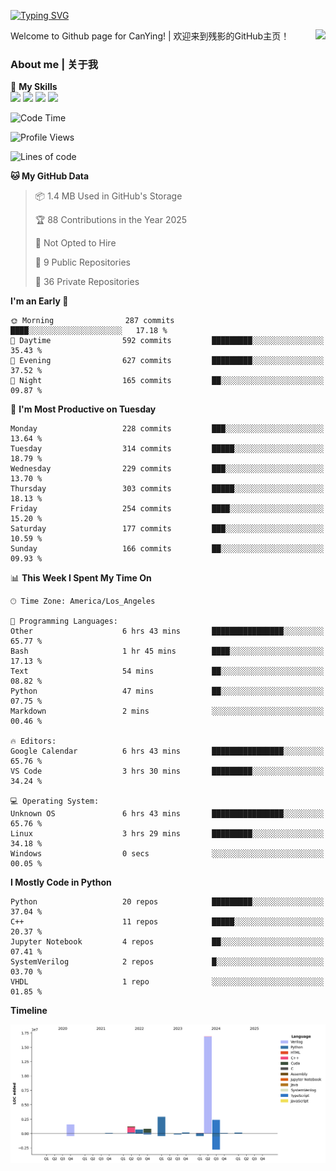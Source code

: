 [![Typing SVG](https://readme-typing-svg.herokuapp.com?size=25&duration=3500&color=00FFFF&vCenter=true&width=250&height=40&lines=Hi+Welcome+%F0%9F%91%8B%F0%9F%8F%BB;I'm+CanYing|残影)](https://git.io/typing-svg)

<a href="#">
  <img align="right" src="https://github-readme-stats.vercel.app/api?username=CanYing0913&count_private=true&rank_icon=github&show_icons=true&bg_color=15,f2f7fd,E0EAFC&" />
</a>

Welcome to Github page for CanYing! | 欢迎来到残影的GitHub主页！

### About me | 关于我

🌟 **My Skills**  
![](https://img.shields.io/badge/-C-A8B9CC?style=flat-square&logo=C&logoColor=fff)
![](https://img.shields.io/badge/-C++-00599C?style=flat-square&logo=Cpp&logoColor=fff)
![](https://img.shields.io/badge/-Python-3776AB?style=flat-square&logo=Python&logoColor=fff)
![](https://img.shields.io/badge/-Linux-000000?style=flat-square&logo=Linux&logoColor=fff)

<!--START_SECTION:waka-->
![Code Time](http://img.shields.io/badge/Code%20Time-1%2C585%20hrs%2031%20mins-blue)

![Profile Views](http://img.shields.io/badge/Profile%20Views-1-blue)

![Lines of code](https://img.shields.io/badge/From%20Hello%20World%20I%27ve%20Written-26.9%20million%20lines%20of%20code-blue)

**🐱 My GitHub Data** 

> 📦 1.4 MB Used in GitHub's Storage 
 > 
> 🏆 88 Contributions in the Year 2025
 > 
> 🚫 Not Opted to Hire
 > 
> 📜 9 Public Repositories 
 > 
> 🔑 36 Private Repositories 
 > 
**I'm an Early 🐤** 

```text
🌞 Morning                287 commits         ████░░░░░░░░░░░░░░░░░░░░░   17.18 % 
🌆 Daytime                592 commits         █████████░░░░░░░░░░░░░░░░   35.43 % 
🌃 Evening                627 commits         █████████░░░░░░░░░░░░░░░░   37.52 % 
🌙 Night                  165 commits         ██░░░░░░░░░░░░░░░░░░░░░░░   09.87 % 
```
📅 **I'm Most Productive on Tuesday** 

```text
Monday                   228 commits         ███░░░░░░░░░░░░░░░░░░░░░░   13.64 % 
Tuesday                  314 commits         █████░░░░░░░░░░░░░░░░░░░░   18.79 % 
Wednesday                229 commits         ███░░░░░░░░░░░░░░░░░░░░░░   13.70 % 
Thursday                 303 commits         █████░░░░░░░░░░░░░░░░░░░░   18.13 % 
Friday                   254 commits         ████░░░░░░░░░░░░░░░░░░░░░   15.20 % 
Saturday                 177 commits         ███░░░░░░░░░░░░░░░░░░░░░░   10.59 % 
Sunday                   166 commits         ██░░░░░░░░░░░░░░░░░░░░░░░   09.93 % 
```


📊 **This Week I Spent My Time On** 

```text
🕑︎ Time Zone: America/Los_Angeles

💬 Programming Languages: 
Other                    6 hrs 43 mins       ████████████████░░░░░░░░░   65.77 % 
Bash                     1 hr 45 mins        ████░░░░░░░░░░░░░░░░░░░░░   17.13 % 
Text                     54 mins             ██░░░░░░░░░░░░░░░░░░░░░░░   08.82 % 
Python                   47 mins             ██░░░░░░░░░░░░░░░░░░░░░░░   07.75 % 
Markdown                 2 mins              ░░░░░░░░░░░░░░░░░░░░░░░░░   00.46 % 

🔥 Editors: 
Google Calendar          6 hrs 43 mins       ████████████████░░░░░░░░░   65.76 % 
VS Code                  3 hrs 30 mins       █████████░░░░░░░░░░░░░░░░   34.24 % 

💻 Operating System: 
Unknown OS               6 hrs 43 mins       ████████████████░░░░░░░░░   65.76 % 
Linux                    3 hrs 29 mins       █████████░░░░░░░░░░░░░░░░   34.18 % 
Windows                  0 secs              ░░░░░░░░░░░░░░░░░░░░░░░░░   00.05 % 
```

**I Mostly Code in Python** 

```text
Python                   20 repos            █████████░░░░░░░░░░░░░░░░   37.04 % 
C++                      11 repos            █████░░░░░░░░░░░░░░░░░░░░   20.37 % 
Jupyter Notebook         4 repos             ██░░░░░░░░░░░░░░░░░░░░░░░   07.41 % 
SystemVerilog            2 repos             █░░░░░░░░░░░░░░░░░░░░░░░░   03.70 % 
VHDL                     1 repo              ░░░░░░░░░░░░░░░░░░░░░░░░░   01.85 % 
```



**Timeline**

![Lines of Code chart](https://raw.githubusercontent.com/CanYing0913/CanYing0913/master/assets/bar_graph.png)


<!--END_SECTION:waka-->
